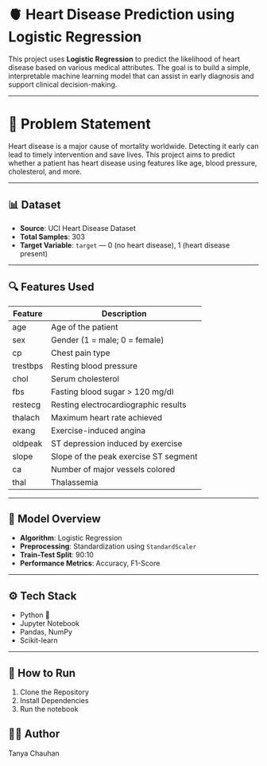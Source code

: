 # 🫀 Heart Disease Prediction using Logistic Regression

This project uses **Logistic Regression** to predict the likelihood of heart disease based on various medical attributes. The goal is to build a simple, interpretable machine learning model that can assist in early diagnosis and support clinical decision-making.

---

# 📌 Problem Statement

Heart disease is a major cause of mortality worldwide. Detecting it early can lead to timely intervention and save lives. This project aims to predict whether a patient has heart disease using features like age, blood pressure, cholesterol, and more.

---

## 📊 Dataset

- **Source**: UCI Heart Disease Dataset  
- **Total Samples**: 303  
- **Target Variable**: `target` — 0 (no heart disease), 1 (heart disease present)

---

## 🔍 Features Used

| Feature      | Description                            |
|--------------|----------------------------------------|
| age          | Age of the patient                     |
| sex          | Gender (1 = male; 0 = female)          |
| cp           | Chest pain type                        |
| trestbps     | Resting blood pressure                 |
| chol         | Serum cholesterol                      |
| fbs          | Fasting blood sugar > 120 mg/dl        |
| restecg      | Resting electrocardiographic results   |
| thalach      | Maximum heart rate achieved            |
| exang        | Exercise-induced angina                |
| oldpeak      | ST depression induced by exercise      |
| slope        | Slope of the peak exercise ST segment  |
| ca           | Number of major vessels colored        |
| thal         | Thalassemia                            |

---

## 🧠 Model Overview

- **Algorithm**: Logistic Regression  
- **Preprocessing**: Standardization using `StandardScaler`  
- **Train-Test Split**: 90:10  
- **Performance Metrics**: Accuracy, F1-Score

---

## ⚙️ Tech Stack

- Python 🐍
- Jupyter Notebook
- Pandas, NumPy
- Scikit-learn


---

## 🚀 How to Run

 1. Clone the Repository
 2. Install Dependencies
 3. Run the notebook


## 👩‍💻 Author
Tanya Chauhan








 